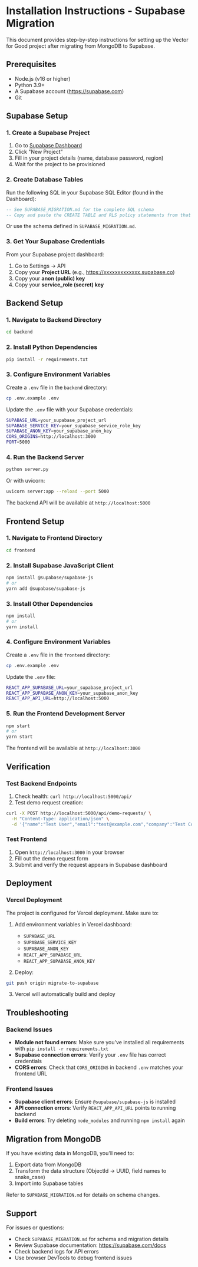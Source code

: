 # Installation Instructions - Supabase Migration

This document provides step-by-step instructions for setting up the Vector for Good project after migrating from MongoDB to Supabase.

## Prerequisites

- Node.js (v16 or higher)
- Python 3.9+
- A Supabase account (https://supabase.com)
- Git

## Supabase Setup

### 1. Create a Supabase Project

1. Go to [Supabase Dashboard](https://app.supabase.com)
2. Click "New Project"
3. Fill in your project details (name, database password, region)
4. Wait for the project to be provisioned

### 2. Create Database Tables

Run the following SQL in your Supabase SQL Editor (found in the Dashboard):

```sql
-- See SUPABASE_MIGRATION.md for the complete SQL schema
-- Copy and paste the CREATE TABLE and RLS policy statements from that file
```

Or use the schema defined in `SUPABASE_MIGRATION.md`.

### 3. Get Your Supabase Credentials

From your Supabase project dashboard:
1. Go to Settings → API
2. Copy your **Project URL** (e.g., https://xxxxxxxxxxxxx.supabase.co)
3. Copy your **anon (public) key**
4. Copy your **service_role (secret) key**

## Backend Setup

### 1. Navigate to Backend Directory

```bash
cd backend
```

### 2. Install Python Dependencies

```bash
pip install -r requirements.txt
```

### 3. Configure Environment Variables

Create a `.env` file in the `backend` directory:

```bash
cp .env.example .env
```

Update the `.env` file with your Supabase credentials:

```bash
SUPABASE_URL=your_supabase_project_url
SUPABASE_SERVICE_KEY=your_supabase_service_role_key
SUPABASE_ANON_KEY=your_supabase_anon_key
CORS_ORIGINS=http://localhost:3000
PORT=5000
```

### 4. Run the Backend Server

```bash
python server.py
```

Or with uvicorn:

```bash
uvicorn server:app --reload --port 5000
```

The backend API will be available at `http://localhost:5000`

## Frontend Setup

### 1. Navigate to Frontend Directory

```bash
cd frontend
```

### 2. Install Supabase JavaScript Client

```bash
npm install @supabase/supabase-js
# or
yarn add @supabase/supabase-js
```

### 3. Install Other Dependencies

```bash
npm install
# or
yarn install
```

### 4. Configure Environment Variables

Create a `.env` file in the `frontend` directory:

```bash
cp .env.example .env
```

Update the `.env` file:

```bash
REACT_APP_SUPABASE_URL=your_supabase_project_url
REACT_APP_SUPABASE_ANON_KEY=your_supabase_anon_key
REACT_APP_API_URL=http://localhost:5000
```

### 5. Run the Frontend Development Server

```bash
npm start
# or
yarn start
```

The frontend will be available at `http://localhost:3000`

## Verification

### Test Backend Endpoints

1. Check health: `curl http://localhost:5000/api/`
2. Test demo request creation:
```bash
curl -X POST http://localhost:5000/api/demo-requests/ \
  -H "Content-Type: application/json" \
  -d '{"name":"Test User","email":"test@example.com","company":"Test Co","message":"Test message"}'
```

### Test Frontend

1. Open `http://localhost:3000` in your browser
2. Fill out the demo request form
3. Submit and verify the request appears in Supabase dashboard

## Deployment

### Vercel Deployment

The project is configured for Vercel deployment. Make sure to:

1. Add environment variables in Vercel dashboard:
   - `SUPABASE_URL`
   - `SUPABASE_SERVICE_KEY`
   - `SUPABASE_ANON_KEY`
   - `REACT_APP_SUPABASE_URL`
   - `REACT_APP_SUPABASE_ANON_KEY`

2. Deploy:
```bash
git push origin migrate-to-supabase
```

3. Vercel will automatically build and deploy

## Troubleshooting

### Backend Issues

- **Module not found errors**: Make sure you've installed all requirements with `pip install -r requirements.txt`
- **Supabase connection errors**: Verify your `.env` file has correct credentials
- **CORS errors**: Check that `CORS_ORIGINS` in backend `.env` matches your frontend URL

### Frontend Issues

- **Supabase client errors**: Ensure `@supabase/supabase-js` is installed
- **API connection errors**: Verify `REACT_APP_API_URL` points to running backend
- **Build errors**: Try deleting `node_modules` and running `npm install` again

## Migration from MongoDB

If you have existing data in MongoDB, you'll need to:

1. Export data from MongoDB
2. Transform the data structure (ObjectId → UUID, field names to snake_case)
3. Import into Supabase tables

Refer to `SUPABASE_MIGRATION.md` for details on schema changes.

## Support

For issues or questions:
- Check `SUPABASE_MIGRATION.md` for schema and migration details
- Review Supabase documentation: https://supabase.com/docs
- Check backend logs for API errors
- Use browser DevTools to debug frontend issues
